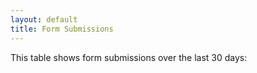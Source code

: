 ```yaml
---
layout: default
title: Form Submissions
---
```


This table shows form submissions over the last 30 days:
<div id="form-submissions"><div class="lds-dual-ring"></div></div>

<script>
  fetch("/secure/api/form", {
    method: "GET",
    headers: {
      "accept": "application/json",
      "content-type": "application/json",
    },
  })
  .then(res => res.json())
  .then(submissions => {
    const table = document.createElement("table");
    const thead = table.createTHead();
    const headings = thead.insertRow();
    [
      "Submission ID",
      "Form ID",
      "Submitted",
      "Spam Reasons",
      "IP Address",
      "ASN",
    ].forEach(heading => {
      const th = document.createElement("th");
      th.innerHTML = heading;
      headings.appendChild(th);
    });
    const tbody = table.createTBody();
    submissions.forEach(row => {
      const tr = tbody.insertRow();

      const tdSubmissionId = tr.insertCell();
      tdSubmissionId.innerHTML = row.submission_id;

      const tdFormId = tr.insertCell();
      tdFormId.innerHTML = row.form_id;

      const tdSubmitted = tr.insertCell();
      tdSubmitted.innerHTML = row.submitted_ts;

      const tdSpamReasons = tr.insertCell();
      tdSpamReasons.innerHTML = row.spam_reasons.join([separator = ', ']);

      const tdIpAddress = tr.insertCell();
      tdIpAddress.innerHTML = `${getFlagEmoji(row.country)} <a href="https://cleantalk.org/blacklists/${row.ip}">${row.ip}</a>`;

      const tdAsn = tr.insertCell();
      tdAsn.innerHTML = `<a href="https://bgp.tools/as/${row.asn}">AS${row.asn}</a>`;
    });
    document.getElementById("form-submissions").innerHTML = table.outerHTML;
  });

  // https://www.bqst.fr/country-code-to-flag-emoji/
  const getFlagEmoji = countryCode=>String.fromCodePoint(...[...countryCode.toUpperCase()].map(x=>0x1f1a5+x.charCodeAt()));
</script>
